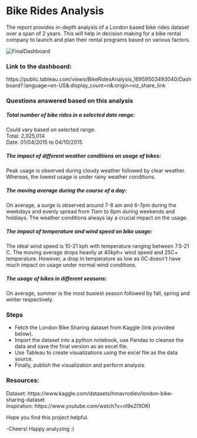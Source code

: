 <h1>Bike Rides Analysis </h1>
The report provides in-depth analysis of a London based bike rides dataset over a span of 2 years. This will help in decision making for a bike rental company to launch and plan their rental programs based on various factors.

![FinalDashboard](https://github.com/Amandeep2230/BikeRidesAnalysis/assets/66684807/a7000818-c9c2-485e-aa9f-b2bc76926907)

<h3>Link to the dashboard: </h3>
https://public.tableau.com/views/BikeRidesAnalysis_16959503493040/Dashboard?:language=en-US&:display_count=n&:origin=viz_share_link

<h3>Questions answered based on this analysis </h3>
<h5>Total number of bike rides in a selected date range:</h5>
<p>Could vary based on selected range. <br>
Total: 2,025,014 <br>
Date: 01/04/2015 to 04/10/2015</p>

<h5>The impact of different weather conditions on usage of bikes:</h5>
<p>Peak usage is observed during cloudy weather followed by clear weather. Whereas, the lowest usage is under rainy weather conditions.</p>

<h5>The moving average during the course of a day:</h5>
<p>On average, a surge is observed around 7-8 am and 6-7pm during the weekdays and evenly spread from 11am to 6pm during weekends and holdiays. The weather conditions always lay a crucial impact on the usage.</p>

<h5>The impact of temperature and wind speed on bike usage:</h5>
<p>The ideal wind speed is 10-21 kph with temperature ranging between 7.5-21 C. The moving average drops heavily at 40kph+ wind speed and 25C+ temperature. However, a drop in temperature as low as 0C doesn't have much impact on usage under normal wind conditions. </p>

<h5>The usage of bikes in different seasons:</h5>
<p>On average, summer is the most busiest season followed by fall, spring and winter respectively.
</p>

<h3>Steps</h3>
<ul>
  <li>Fetch the London Bike Sharing dataset from Kaggle (link provided below).</li>
  <li>Import the dataset into a python notebook, use Pandas to cleanse the data and save the final version as an excel file.</li>
  <li>Use Tableau to create visualizations using the excel file as the data source.</li>
  <li>Finally, publish the visualization and perform analysis.</li>
</ul>

<h3>Resources:</h3>
Dataset: https://www.kaggle.com/datasets/hmavrodiev/london-bike-sharing-dataset  <br>
Inspiration: https://www.youtube.com/watch?v=nl9eZl1IOKI

Hope you find this project helpful.

-Cheers! Happy analyzing :)
